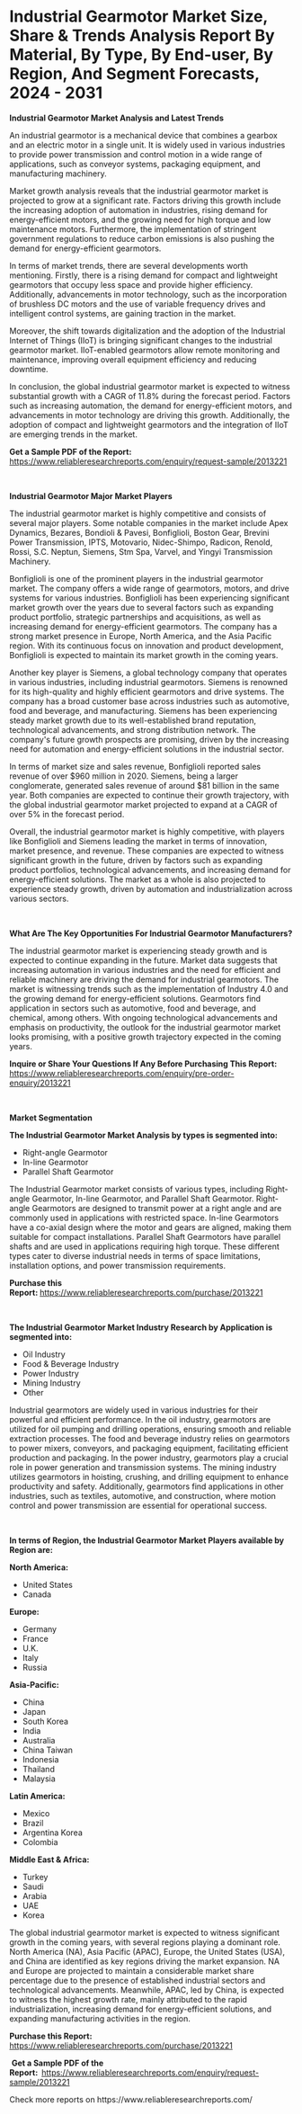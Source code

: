 <p><h1>Industrial Gearmotor Market Size, Share & Trends Analysis Report By Material, By Type, By End-user, By Region, And Segment Forecasts, 2024 - 2031</h1></p><p><strong>Industrial Gearmotor Market Analysis and Latest Trends</strong></p>
<p><p>An industrial gearmotor is a mechanical device that combines a gearbox and an electric motor in a single unit. It is widely used in various industries to provide power transmission and control motion in a wide range of applications, such as conveyor systems, packaging equipment, and manufacturing machinery.</p><p>Market growth analysis reveals that the industrial gearmotor market is projected to grow at a significant rate. Factors driving this growth include the increasing adoption of automation in industries, rising demand for energy-efficient motors, and the growing need for high torque and low maintenance motors. Furthermore, the implementation of stringent government regulations to reduce carbon emissions is also pushing the demand for energy-efficient gearmotors.</p><p>In terms of market trends, there are several developments worth mentioning. Firstly, there is a rising demand for compact and lightweight gearmotors that occupy less space and provide higher efficiency. Additionally, advancements in motor technology, such as the incorporation of brushless DC motors and the use of variable frequency drives and intelligent control systems, are gaining traction in the market.</p><p>Moreover, the shift towards digitalization and the adoption of the Industrial Internet of Things (IIoT) is bringing significant changes to the industrial gearmotor market. IIoT-enabled gearmotors allow remote monitoring and maintenance, improving overall equipment efficiency and reducing downtime.</p><p>In conclusion, the global industrial gearmotor market is expected to witness substantial growth with a CAGR of 11.8% during the forecast period. Factors such as increasing automation, the demand for energy-efficient motors, and advancements in motor technology are driving this growth. Additionally, the adoption of compact and lightweight gearmotors and the integration of IIoT are emerging trends in the market.</p></p>
<p><strong>Get a Sample PDF of the Report:&nbsp;</strong> <a href="https://www.reliableresearchreports.com/enquiry/request-sample/2013221">https://www.reliableresearchreports.com/enquiry/request-sample/2013221</a></p>
<p>&nbsp;</p>
<p><strong>Industrial Gearmotor Major Market Players</strong></p>
<p><p>The industrial gearmotor market is highly competitive and consists of several major players. Some notable companies in the market include Apex Dynamics, Bezares, Bondioli & Pavesi, Bonfiglioli, Boston Gear, Brevini Power Transmission, IPTS, Motovario, Nidec-Shimpo, Radicon, Renold, Rossi, S.C. Neptun, Siemens, Stm Spa, Varvel, and Yingyi Transmission Machinery.</p><p>Bonfiglioli is one of the prominent players in the industrial gearmotor market. The company offers a wide range of gearmotors, motors, and drive systems for various industries. Bonfiglioli has been experiencing significant market growth over the years due to several factors such as expanding product portfolio, strategic partnerships and acquisitions, as well as increasing demand for energy-efficient gearmotors. The company has a strong market presence in Europe, North America, and the Asia Pacific region. With its continuous focus on innovation and product development, Bonfiglioli is expected to maintain its market growth in the coming years.</p><p>Another key player is Siemens, a global technology company that operates in various industries, including industrial gearmotors. Siemens is renowned for its high-quality and highly efficient gearmotors and drive systems. The company has a broad customer base across industries such as automotive, food and beverage, and manufacturing. Siemens has been experiencing steady market growth due to its well-established brand reputation, technological advancements, and strong distribution network. The company's future growth prospects are promising, driven by the increasing need for automation and energy-efficient solutions in the industrial sector.</p><p>In terms of market size and sales revenue, Bonfiglioli reported sales revenue of over $960 million in 2020. Siemens, being a larger conglomerate, generated sales revenue of around $81 billion in the same year. Both companies are expected to continue their growth trajectory, with the global industrial gearmotor market projected to expand at a CAGR of over 5% in the forecast period.</p><p>Overall, the industrial gearmotor market is highly competitive, with players like Bonfiglioli and Siemens leading the market in terms of innovation, market presence, and revenue. These companies are expected to witness significant growth in the future, driven by factors such as expanding product portfolios, technological advancements, and increasing demand for energy-efficient solutions. The market as a whole is also projected to experience steady growth, driven by automation and industrialization across various sectors.</p></p>
<p>&nbsp;</p>
<p><strong>What Are The Key Opportunities For Industrial Gearmotor Manufacturers?</strong></p>
<p><p>The industrial gearmotor market is experiencing steady growth and is expected to continue expanding in the future. Market data suggests that increasing automation in various industries and the need for efficient and reliable machinery are driving the demand for industrial gearmotors. The market is witnessing trends such as the implementation of Industry 4.0 and the growing demand for energy-efficient solutions. Gearmotors find application in sectors such as automotive, food and beverage, and chemical, among others. With ongoing technological advancements and emphasis on productivity, the outlook for the industrial gearmotor market looks promising, with a positive growth trajectory expected in the coming years.</p></p>
<p><strong>Inquire or Share Your Questions If Any Before Purchasing This Report:</strong> <a href="https://www.reliableresearchreports.com/enquiry/pre-order-enquiry/2013221">https://www.reliableresearchreports.com/enquiry/pre-order-enquiry/2013221</a></p>
<p>&nbsp;</p>
<p><strong>Market Segmentation</strong></p>
<p><strong>The Industrial Gearmotor Market Analysis by types is segmented into:</strong></p>
<p><ul><li>Right-angle Gearmotor</li><li>In-line Gearmotor</li><li>Parallel Shaft Gearmotor</li></ul></p>
<p><p>The Industrial Gearmotor market consists of various types, including Right-angle Gearmotor, In-line Gearmotor, and Parallel Shaft Gearmotor. Right-angle Gearmotors are designed to transmit power at a right angle and are commonly used in applications with restricted space. In-line Gearmotors have a co-axial design where the motor and gears are aligned, making them suitable for compact installations. Parallel Shaft Gearmotors have parallel shafts and are used in applications requiring high torque. These different types cater to diverse industrial needs in terms of space limitations, installation options, and power transmission requirements.</p></p>
<p><strong>Purchase this Report:&nbsp;</strong><a href="https://www.reliableresearchreports.com/purchase/2013221">https://www.reliableresearchreports.com/purchase/2013221</a></p>
<p>&nbsp;</p>
<p><strong>The Industrial Gearmotor Market Industry Research by Application is segmented into:</strong></p>
<p><ul><li>Oil Industry</li><li>Food & Beverage Industry</li><li>Power Industry</li><li>Mining Industry</li><li>Other</li></ul></p>
<p><p>Industrial gearmotors are widely used in various industries for their powerful and efficient performance. In the oil industry, gearmotors are utilized for oil pumping and drilling operations, ensuring smooth and reliable extraction processes. The food and beverage industry relies on gearmotors to power mixers, conveyors, and packaging equipment, facilitating efficient production and packaging. In the power industry, gearmotors play a crucial role in power generation and transmission systems. The mining industry utilizes gearmotors in hoisting, crushing, and drilling equipment to enhance productivity and safety. Additionally, gearmotors find applications in other industries, such as textiles, automotive, and construction, where motion control and power transmission are essential for operational success.</p></p>
<p>&nbsp;</p>
<p><strong>In terms of Region, the Industrial Gearmotor Market Players available by Region are:</strong></p>
<p>
    <p> <strong> North America: </strong>
        <ul>
            <li>United States</li>
            <li>Canada</li>
        </ul>
        </p> 
    <p> <strong> Europe: </strong>
        <ul>
            <li>Germany</li>
            <li>France</li>
            <li>U.K.</li>
            <li>Italy</li>
            <li>Russia</li>
        </ul>
        </p> 
    <p> <strong> Asia-Pacific: </strong>
        <ul>
            <li>China</li>
            <li>Japan</li>
            <li>South Korea</li>
            <li>India</li>
            <li>Australia</li>
            <li>China Taiwan</li>
            <li>Indonesia</li>
            <li>Thailand</li>
            <li>Malaysia</li>
        </ul>
        </p> 
    <p> <strong> Latin America: </strong>
        <ul>
            <li>Mexico</li>
            <li>Brazil</li>
            <li>Argentina Korea</li>
            <li>Colombia</li>
        </ul>
        </p> 
    <p> <strong> Middle East & Africa: </strong>
        <ul>
            <li>Turkey</li>
            <li>Saudi</li>
            <li>Arabia</li>
            <li>UAE</li>
            <li>Korea</li>
        </ul>
    </p>
    </p>
<p><p>The global industrial gearmotor market is expected to witness significant growth in the coming years, with several regions playing a dominant role. North America (NA), Asia Pacific (APAC), Europe, the United States (USA), and China are identified as key regions driving the market expansion. NA and Europe are projected to maintain a considerable market share percentage due to the presence of established industrial sectors and technological advancements. Meanwhile, APAC, led by China, is expected to witness the highest growth rate, mainly attributed to the rapid industrialization, increasing demand for energy-efficient solutions, and expanding manufacturing activities in the region.</p></p>
<p><strong>Purchase this Report: </strong><a href="https://www.reliableresearchreports.com/purchase/2013221">https://www.reliableresearchreports.com/purchase/2013221</a></p>
<p>&nbsp;<strong>Get a Sample PDF of the Report:&nbsp;&nbsp;</strong><a href="https://www.reliableresearchreports.com/enquiry/request-sample/2013221">https://www.reliableresearchreports.com/enquiry/request-sample/2013221</a></p>
<p><strong></strong></p>
<p>Check more reports on https://www.reliableresearchreports.com/</p>